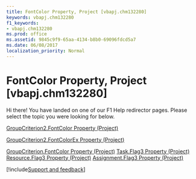 ```yaml
---
title: FontColor Property, Project [vbapj.chm132280]
keywords: vbapj.chm132280
f1_keywords:
- vbapj.chm132280
ms.prod: office
ms.assetid: 9845c9f9-65aa-4134-b8b0-69096fdcd5a7
ms.date: 06/08/2017
localization_priority: Normal
---
```



# FontColor Property, Project [vbapj.chm132280]

Hi there! You have landed on one of our F1 Help redirector pages. Please select the topic you were looking for below.

[GroupCriterion2.FontColor Property (Project)](https://msdn.microsoft.com/library/9a6d763b-b31a-4dc2-0eb2-a94ae2f15d04%28Office.15%29.aspx)

[GroupCriterion2.FontColorEx Property (Project)](https://msdn.microsoft.com/library/5556ce54-315e-f676-6771-baec87853d8a%28Office.15%29.aspx)

[GroupCriterion.FontColor Property (Project)](https://msdn.microsoft.com/library/9765d7a2-0f6e-8fa1-210a-9ad138bae9a7%28Office.15%29.aspx)
[Task.Flag3 Property (Project)](https://msdn.microsoft.com/library/94da8958-027a-8ea3-88fd-03d901297bc8%28Office.15%29.aspx)
[Resource.Flag3 Property (Project)](https://msdn.microsoft.com/library/9204c454-4ca6-51a3-2996-b2d376bb713f%28Office.15%29.aspx)
[Assignment.Flag3 Property (Project)](https://msdn.microsoft.com/library/00dbf405-bed1-60fa-8b36-e7111f0519b4%28Office.15%29.aspx)

[!include[Support and feedback](~/includes/feedback-boilerplate.md)]